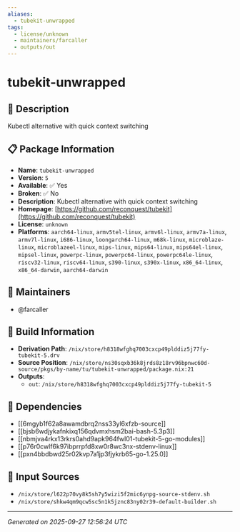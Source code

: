 ```yaml
---
aliases:
  - tubekit-unwrapped
tags:
  - license/unknown
  - maintainers/farcaller
  - outputs/out
---
```


# tubekit-unwrapped

## 📝 Description

Kubectl alternative with quick context switching

## 📋 Package Information

- **Name**: `tubekit-unwrapped`
- **Version**: `5`
- **Available**: ✅ Yes
- **Broken**: ✅ No
- **Description**: Kubectl alternative with quick context switching
- **Homepage**: [https://github.com/reconquest/tubekit](https://github.com/reconquest/tubekit)
- **License**: `unknown`
- **Platforms**: `aarch64-linux`, `armv5tel-linux`, `armv6l-linux`, `armv7a-linux`, `armv7l-linux`, `i686-linux`, `loongarch64-linux`, `m68k-linux`, `microblaze-linux`, `microblazeel-linux`, `mips-linux`, `mips64-linux`, `mips64el-linux`, `mipsel-linux`, `powerpc-linux`, `powerpc64-linux`, `powerpc64le-linux`, `riscv32-linux`, `riscv64-linux`, `s390-linux`, `s390x-linux`, `x86_64-linux`, `x86_64-darwin`, `aarch64-darwin`
## 👥 Maintainers

- @farcaller


## 🔧 Build Information

- **Derivation Path**: `/nix/store/h8318wfghq7003cxcp49plddiz5j77fy-tubekit-5.drv`
- **Source Position**: `/nix/store/ns30sqxb36k8jrds8z18rv96bpnwc60d-source/pkgs/by-name/tu/tubekit-unwrapped/package.nix:21`
- **Outputs**:
  - `out`:  `/nix/store/h8318wfghq7003cxcp49plddiz5j77fy-tubekit-5`

## 🔗 Dependencies

- [[6mgyb1f62a8awamdbrq2nss33yl6xfzb-source]]
- [[bjsb6wdjykafnkixq156qdvmxhsm2bai-bash-5.3p3]]
- [[nbmjva4rkx13rkrs0ahd9apk964fwl01-tubekit-5-go-modules]]
- [[p76r0cwlf6k97ibprrpfd8xw0r8wc3nx-stdenv-linux]]
- [[pxn4bbdbwd25r02kvp7a1jp3fjykrb65-go-1.25.0]]

## 📁 Input Sources

- `/nix/store/l622p70vy8k5sh7y5wizi5f2mic6ynpg-source-stdenv.sh`
- `/nix/store/shkw4qm9qcw5sc5n1k5jznc83ny02r39-default-builder.sh`

---
*Generated on 2025-09-27 12:56:24 UTC*
